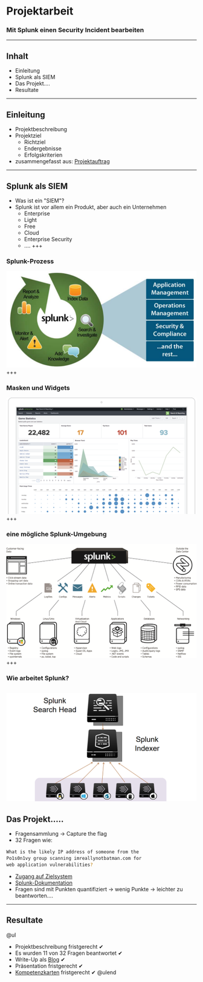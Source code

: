 # Projektarbeit
### Mit Splunk einen Security Incident bearbeiten
---
## Inhalt
* Einleitung
* Splunk als SIEM
* Das Projekt....
* Resultate
---
## Einleitung
* Projektbeschreibung
* Projektziel
  * Richtziel
  * Endergebnisse
  * Erfolgskriterien
* zusammengefasst aus: [Projektauftrag](https://www.dropbox.com/s/yvdk3uvz6mm6o99/Projektbeschreibung.pdf?dl=0)
---
## Splunk als SIEM
* Was ist ein "SIEM"?
* Splunk ist vor allem ein Produkt, aber auch ein Unternehmen
  * Enterprise
  * Light
  * Free
  * Cloud
  * Enterprise Security
  * ....
+++
### Splunk-Prozess
![Splunk-Process](assets/img/splunk_process.png)
+++
### Masken und Widgets
![Splunk-Overview](assets/img/splunk_overwiev.png)
+++
### eine mögliche Splunk-Umgebung
![Splunk_Enviroment](assets/img/splunk_enviroment.png)
+++
### Wie arbeitet Splunk?
![Splunk_Forwarder](assets/img/splunk_forwarder.png) 
<br>
---
## Das Projekt.....
* Fragensammlung -> Capture the flag
* 32 Fragen wie: 
```Bash
What is the likely IP address of someone from the 
Po1s0n1vy group scanning imreallynotbatman.com for 
web application vulnerabilities?
```
* [Zugang auf Zielsystem](https://splunk.stoerchl.ch:8000/de-DE/account/login?return_to=%2Fde-DE%2F)
* [Splunk-Dokumentation](https://docs.splunk.com/Documentation/Splunk) 
* Fragen sind mit Punkten quantifiziert -> wenig Punkte -> leichter zu beantworten....
---
## Resultate
@ul
* Projektbeschreibung fristgerecht &#10004;
* Es wurden 11 von 32 Fragen beantwortet &#10004;
* Write-Up als [Blog](https://jaeflo.github.io/2018/analyse-securityincident-with-splunk/) &#10004;
* Pr&auml;sentation fristgerecht &#10004;
* [Kompetenzkarten](https://www.dropbox.com/s/dcbdg69wbtfz0vp/Kompetenzkarten.pdf?dl=0) fristgerecht &#10004;
@ulend